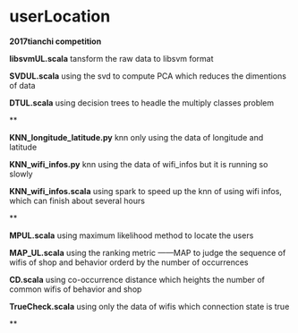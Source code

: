 # userLocation
**2017tianchi competition**

**libsvmUL.scala**
      tansform the raw data to libsvm format

**SVDUL.scala**
      using the svd to compute PCA which reduces the dimentions of data
      
**DTUL.scala**
      using decision trees to headle the multiply classes problem
      
 **
 
**KNN_longitude_latitude.py**
      knn only using the data of longitude and latitude

**KNN_wifi_infos.py**
      knn using the data of wifi_infos but it is running so slowly

**KNN_wifi_infos.scala**
      using spark to speed up the knn of using wifi infos, which can finish about several hours

**

**MPUL.scala**
      using maximum likelihood method to locate the users
      
**MAP_UL.scala**
      using the ranking metric ——MAP to judge the sequence of wifis of shop and behavior orderd by the number of occurrences
      
**CD.scala**
      using co-occurrence distance which heights the number of common wifis of behavior and shop
      
**TrueCheck.scala**
      using only the data of wifis which connection state is true

**
